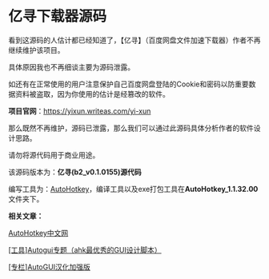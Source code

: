 # 亿寻下载器源码

看到这源码的人估计都已经知道了，【亿寻】（百度网盘文件加速下载器）作者不再继续维护该项目。

具体原因我也不再细谈主要为源码泄露。

如还有在正常使用的用户注意保护自己百度网盘登陆的Cookie和密码以防重要数据资料被盗取，因为你使用的估计是经篡改的软件。



**项目官网**：https://yixun.writeas.com/yi-xun

那么既然不再维护，源码已泄露，那么我们可以通过此源码具体分析作者的软件设计思路。

请勿将源代码用于商业用途。

该源码版本为：**亿寻(b2_v0.1.0155)源代码**

编写工具为：[AutoHotkey](https://www.autohotkey.com/)，编译工具以及exe打包工具在**AutoHotkey_1.1.32.00**文件夹下。



**相关文章：**

[AutoHotkey中文网](https://www.autoahk.com/)

[[工具]Autogui专题（ahk最优秀的GUI设计脚本）](https://www.autoahk.com/archives/1463)

[[专栏]AutoGUI汉化加强版](https://www.autoahk.com/archives/9882)

